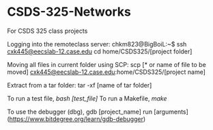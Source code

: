 # CSDS-325-Networks
For CSDS 325 class projects

Logging into the remoteclass server:
chkm823@BigBoiL:~$ ssh cxk445@eecslab-12.case.edu
cd home/CSDS325/[project folder]

Moving all files in current folder using SCP:
scp [* or name of file to be moved] cxk445@eecslab-12.case.edu:home/CSDS325/[project name]

Extract from a tar folder:
tar -xf [name of tar folder]

To run a test file, _bash [test_file]_
To run a Makefile, _make_

To use the debugger (dbg), 
gdb [project_name]
run [arguments]
(https://www.bitdegree.org/learn/gdb-debugger)
